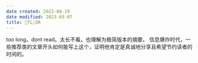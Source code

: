 ```yaml
---
date created: 2022-08-19
date modified: 2023-03-07
title: 🐤TL;DR
---
```


too long，dont read。太长不看。也理解为极简版本的摘要。
信息爆炸时代，一些推荐类的文章开头如何能写上这个，证明他肯定是真诚地分享且希望节约读者的时间的。
